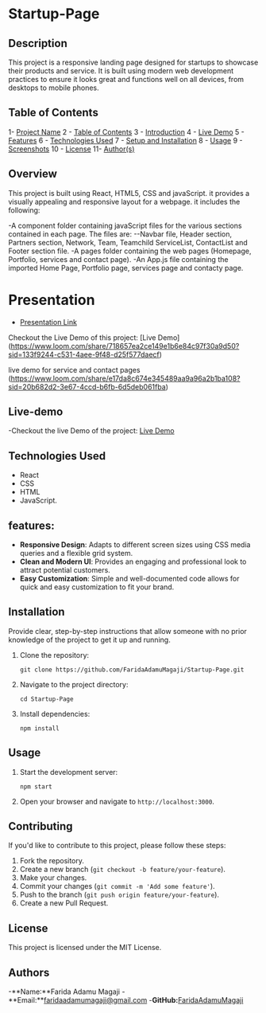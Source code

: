 # Startup-Page

## Description

This project is a responsive landing page designed for startups to showcase their products and service. It is built using modern web development practices to ensure it looks great and functions well on all devices, from desktops to mobile phones.

## Table of Contents

1- [Project Name](#project-name)
2 - [Table of Contents](#table-of-contents)
3 - [Introduction](#introduction)
4 - [Live Demo](#live-demo)
5 - [Features](#features)
6 - [Technologies Used](#technologies-used)
7 - [Setup and Installation](#setup-and-installation)
8 - [Usage](#usage)
9 - [Screenshots](#screenshots)
10 - [License](#license)
11- [Author(s)](#authors)

## Overview

This project is built using React, HTML5, CSS and javaScript. it provides a visually appealing and responsive layout for a webpage. it includes the following:

-A component folder containing javaScript files for the various sections contained in each page. The files are:
--Navbar file, Header section, Partners section, Network, Team, Teamchild ServiceList, ContactList and Footer section file. 
-A pages folder containing the web pages (Homepage, Portfolio, services and contact page).
-An App.js file containing the imported Home Page, Portfolio page, services page and contacty page.

# Presentation <a name="Presentation"></a>
- [Presentation Link]()

Checkout the Live Demo of this project: [Live Demo] (https://www.loom.com/share/718657ea2ce149e1b6e84c97f30a9d50?sid=133f9244-c531-4aee-9f48-d25f577daecf)

live demo  for service and contact pages (https://www.loom.com/share/e17da8c674e345489aa9a96a2b1ba108?sid=20b682d2-3e67-4ccd-b6fb-6d5deb061fba)
## Live-demo 
-Checkout the live Demo of the project: [Live Demo](https://startup-page-3h67.onrender.com)

## Technologies Used

-   React
-   CSS
-   HTML
-   JavaScript.

## features:

-   **Responsive Design**: Adapts to different screen sizes using CSS media queries and a flexible grid system.
-   **Clean and Modern UI**: Provides an engaging and professional look to attract potential customers.
-   **Easy Customization**: Simple and well-documented code allows for quick and easy customization to fit your brand.


## Installation

Provide clear, step-by-step instructions that allow someone with no prior knowledge of the project to get it up and running.

1.  Clone the repository:

    ```
    git clone https://github.com/FaridaAdamuMagaji/Startup-Page.git  
    ```
2.  Navigate to the project directory:

    ```
    cd Startup-Page
    ```
3.  Install dependencies:

    ```
    npm install
    ```

## Usage

1.  Start the development server:

    ```
    npm start
    ```
2.  Open your browser and navigate to `http://localhost:3000`.


## Contributing

If you'd like to contribute to this project, please follow these steps:

1.  Fork the repository.
2.  Create a new branch (`git checkout -b feature/your-feature`).
3.  Make your changes.
4.  Commit your changes (`git commit -m 'Add some feature'`).
5.  Push to the branch (`git push origin feature/your-feature`).
6.  Create a new Pull Request.

## License

This project is licensed under the MIT License.

## Authors
-**Name:**Farida Adamu Magaji
-**Email:**faridaadamumagaji@gmail.com
-**GitHub:**[FaridaAdamuMagaji]( https://github.com/FaridaAdamuMagaji)

